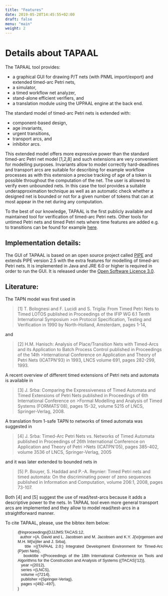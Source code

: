 ```yaml
---
title: "Features"
date: 2019-05-28T14:45:55+02:00
draft: false
menu: "main"
weight: 2
---
```

# Details about TAPAAL

The TAPAAL tool provides:

  * a graphical GUI for drawing P/T nets (with PNML import/export) and extended timed-arc Petri nets,
  * a simulator,
  * a timed workflow net analyzer,
  * stand-alone efficient verifiers, and
  * a translation module using the UPPAAL engine at the back end.

The standard model of timed-arc Petri nets is extended with:

  * component-based design,
  * age invariants,
  * urgent transitions,
  * transport arcs, and
  * inhibitor arcs.

This extended model offers more expressive power than the standard timed-arc Petri net model [1,2,8] and such extensions are very convenient for modelling purposes. Invariants allow to model correctly hard-deadlines and transport arcs are suitable for describing for example workflow processes as with this extension a precise tracking of age of a token is possible throughout the computation of the net. The user is allowed to verify even unbounded nets. In this case the tool provides a suitable underapproximation technique as well as an automatic check whether a designed net is bounded or not for a given number of tokens that can at most appear in the net during any computation.

To the best of our knowledge, TAPAAL is the first publicly available  and maintained tool for verification of timed-arc Petri nets. Other tools for untimed Petri nets and timed Petri nets where time features are added e.g. to transitions can be found for example [here](http://www.informatik.uni-hamburg.de/TGI/PetriNets/tools/quick.html).


## Implementation details:

The GUI of TAPAAL is based on an open source project called [PIPE](http://pipe2.sourceforge.net/) and extends PIPE version 2.5 with the extra features for modelling of timed-arc Petri nets. It is implemented in Java and JRE 6.0 or higher is required in order to run the GUI. It is released under the [Open Software Licence 3.0](http://www.opensource.org/licenses/osl-3.0.php).

## Literature:

The TAPN model was first used in

>[1] T. Bolognesi and F. Lucidi and S. Trigila: From Timed Petri Nets to Timed LOTOS published in Proceedings of the IFIP WG 6.1 Tenth International Symposium >on Protocol Specification, Testing and Verification in 1990 by North-Holland, Amsterdam, pages 1-14,

and

>[2] H.M. Hanisch: Analysis of Place/Transition Nets with Timed-Arcs and its Application to Batch Process Control published in Proceedings of the 14th >International Conference on Application and Theory of Petri Nets (ICATPN'93) in 1993, LNCS volume 691, pages 282-299, 1993.

A recent overview of different timed extensions of Petri nets and automata is available in

>[3] J. Srba: Comparing the Expressiveness of Timed Automata and Timed Extensions of Petri Nets published in Proceedings of 6th International Conference on >Formal Modelling and Analysis of Timed Systems (FORMATS'08), pages 15-32, volume 5215 of LNCS, Springer-Verlag, 2008.

A translation from 1-safe TAPN to networks of timed automata was suggested in

>[4] J. Srba: Timed-Arc Petri Nets vs. Networks of Timed Automata  published in Proceedings of 26th International Conference on Application and Theory of Petri >Nets (ICATPN'05), pages 385-402, volume 3536 of LNCS, Springer-Verlag, 2005

and it was later extended to bounded nets in

>[5] P. Bouyer, S. Haddad and P.-A. Reynier: Timed Petri nets and timed automata: On the discriminating power of zeno sequences published in Information and Computation, volume 206:1, 2008, pages 73-107.

Both [4] and [5] suggest the use of read/test-arcs because it adds a descriptive power to the nets. In TAPAAL tool even more general transport arcs are implemented and they allow to model read/test-arcs in a straightforward manner.

To cite TAPAAL, please, use the bibtex item below:

<blockquote style="margin-bottom:0;margin-top:0;">
<p style="font-family: TrebuchetMS, Arial, sans-serif; font-size: 12.92px; text-align: justify; " class="bodytext"><a name="DJJJMS:TACAS:12">@inproceedings{DJJJMS:TACAS:12,<br>&nbsp; author	={A. David and L. Jacobsen and M. Jacobsen and K.Y. J{\o}rgensen and M.H. M{\o}ller and J. Srba},<br>&nbsp;&nbsp; title	={{TAPAAL 2.0:} Integrated Development Environment for Timed-Arc {P}etri Nets},<br>&nbsp;&nbsp; booktitle	={Proceedings of the 18th International Conference on Tools and Algorithms for the Construction and Analysis of Systems ({TACAS}'12)},<br>&nbsp;&nbsp; year	={2012},<br>&nbsp;&nbsp; series	={LNCS},<br>&nbsp;&nbsp; volume	={7214},<br>&nbsp;&nbsp; publisher	={Springer-Verlag},<br>&nbsp; &nbsp;pages	={492--497},<br>}<br></a></p>
</blockoute>
 